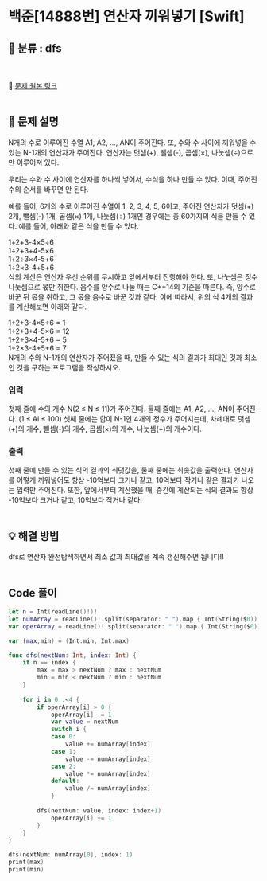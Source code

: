 # 백준[14888번] 연산자 끼워넣기 [Swift]

## 🔎 분류 : dfs
<br><br>
🔗 [문제 원본 링크](https://www.acmicpc.net/problem/14888)
<br><br>
## 📝 문제 설명
N개의 수로 이루어진 수열 A1, A2, ..., AN이 주어진다. 또, 수와 수 사이에 끼워넣을 수 있는 N-1개의 연산자가 주어진다. 연산자는 덧셈(+), 뺄셈(-), 곱셈(×), 나눗셈(÷)으로만 이루어져 있다.

우리는 수와 수 사이에 연산자를 하나씩 넣어서, 수식을 하나 만들 수 있다. 이때, 주어진 수의 순서를 바꾸면 안 된다.

예를 들어, 6개의 수로 이루어진 수열이 1, 2, 3, 4, 5, 6이고, 주어진 연산자가 덧셈(+) 2개, 뺄셈(-) 1개, 곱셈(×) 1개, 나눗셈(÷) 1개인 경우에는 총 60가지의 식을 만들 수 있다. 예를 들어, 아래와 같은 식을 만들 수 있다.

1+2+3-4×5÷6<br>
1÷2+3+4-5×6<br>
1+2÷3×4-5+6<br>
1÷2×3-4+5+6<br>
식의 계산은 연산자 우선 순위를 무시하고 앞에서부터 진행해야 한다. 또, 나눗셈은 정수 나눗셈으로 몫만 취한다. 음수를 양수로 나눌 때는 C++14의 기준을 따른다. 즉, 양수로 바꾼 뒤 몫을 취하고, 그 몫을 음수로 바꾼 것과 같다. 이에 따라서, 위의 식 4개의 결과를 계산해보면 아래와 같다.

1+2+3-4×5÷6 = 1<br>
1÷2+3+4-5×6 = 12<br>
1+2÷3×4-5+6 = 5<br>
1÷2×3-4+5+6 = 7<br>
N개의 수와 N-1개의 연산자가 주어졌을 때, 만들 수 있는 식의 결과가 최대인 것과 최소인 것을 구하는 프로그램을 작성하시오.

### 입력
첫째 줄에 수의 개수 N(2 ≤ N ≤ 11)가 주어진다. 둘째 줄에는 A1, A2, ..., AN이 주어진다. (1 ≤ Ai ≤ 100) 셋째 줄에는 합이 N-1인 4개의 정수가 주어지는데, 차례대로 덧셈(+)의 개수, 뺄셈(-)의 개수, 곱셈(×)의 개수, 나눗셈(÷)의 개수이다. 

### 출력
첫째 줄에 만들 수 있는 식의 결과의 최댓값을, 둘째 줄에는 최솟값을 출력한다. 연산자를 어떻게 끼워넣어도 항상 -10억보다 크거나 같고, 10억보다 작거나 같은 결과가 나오는 입력만 주어진다. 또한, 앞에서부터 계산했을 때, 중간에 계산되는 식의 결과도 항상 -10억보다 크거나 같고, 10억보다 작거나 같다.
<br><br>

## 💡 해결 방법
dfs로 연산자 완전탐색하면서 최소 값과 최대값을 계속 갱신해주면 됩니다!!
<br><br>

## Code 풀이
```Swift
let n = Int(readLine()!)!
let numArray = readLine()!.split(separator: " ").map { Int(String($0))! }
var operArray = readLine()!.split(separator: " ").map { Int(String($0))! }

var (max,min) = (Int.min, Int.max)

func dfs(nextNum: Int, index: Int) {
    if n == index {
        max = max > nextNum ? max : nextNum
        min = min < nextNum ? min : nextNum
    }
    
    for i in 0..<4 {
        if operArray[i] > 0 {
            operArray[i] -= 1
            var value = nextNum
            switch i {
            case 0:
                value += numArray[index]
            case 1:
                value -= numArray[index]
            case 2:
                value *= numArray[index]
            default:
                value /= numArray[index]
            }
            
        dfs(nextNum: value, index: index+1)
            operArray[i] += 1
        }
    }
}

dfs(nextNum: numArray[0], index: 1)
print(max)
print(min)
```

